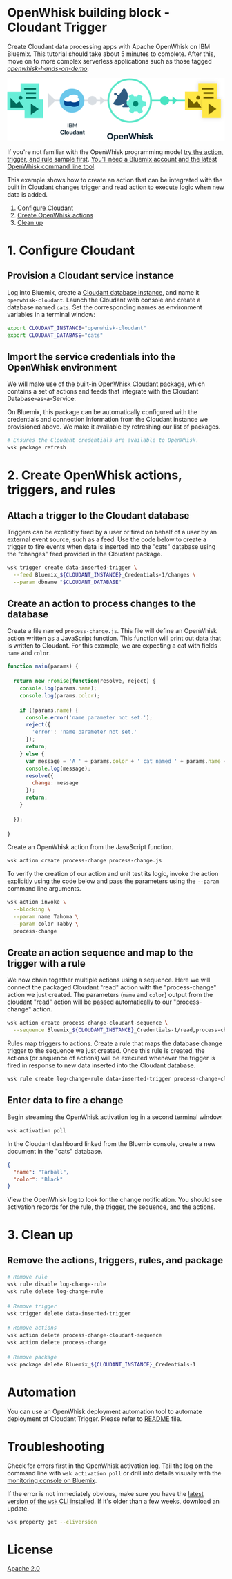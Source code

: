 # OpenWhisk building block - Cloudant Trigger
Create Cloudant data processing apps with Apache OpenWhisk on IBM Bluemix. This tutorial should take about 5 minutes to complete. After this, move on to more complex serverless applications such as those tagged [_openwhisk-hands-on-demo_](https://github.com/search?q=topic%3Aopenwhisk-hands-on-demo+org%3AIBM&type=Repositories).

![Sample Architecture](openwhisk-cloudant-trigger.png)

If you're not familiar with the OpenWhisk programming model [try the action, trigger, and rule sample first](https://github.com/IBM/openwhisk-action-trigger-rule). [You'll need a Bluemix account and the latest OpenWhisk command line tool](https://github.com/IBM/openwhisk-action-trigger-rule/blob/master/docs/OPENWHISK.md).

This example shows how to create an action that can be integrated with the built in Cloudant changes trigger and read action to execute logic when new data is added.

1. [Configure Cloudant](#1-configure-cloudant)
2. [Create OpenWhisk actions](#2-create-openwhisk-actions)
3. [Clean up](#3-clean-up)

# 1. Configure Cloudant
## Provision a Cloudant service instance
Log into Bluemix, create a [Cloudant database instance](https://console.ng.bluemix.net/catalog/services/cloudant-nosql-db/), and name it `openwhisk-cloudant`. Launch the Cloudant web console and create a database named `cats`. Set the corresponding names as environment variables in a terminal window:

```bash
export CLOUDANT_INSTANCE="openwhisk-cloudant"
export CLOUDANT_DATABASE="cats"
```

## Import the service credentials into the OpenWhisk environment
We will make use of the built-in [OpenWhisk Cloudant package](https://github.com/apache/incubator-openwhisk-package-cloudant), which contains a set of actions and feeds that integrate with the Cloudant Database-as-a-Service.

On Bluemix, this package can be automatically configured with the credentials and connection information from the Cloudant instance we provisioned above. We make it available by refreshing our list of packages.

```bash
# Ensures the Cloudant credentials are available to OpenWhisk.
wsk package refresh
```

# 2. Create OpenWhisk actions, triggers, and rules
## Attach a trigger to the Cloudant database
Triggers can be explicitly fired by a user or fired on behalf of a user by an external event source, such as a feed. Use the code below to create a trigger to fire events when data is inserted into the "cats" database using the "changes" feed provided in the Cloudant package.
```bash
wsk trigger create data-inserted-trigger \
  --feed Bluemix_${CLOUDANT_INSTANCE}_Credentials-1/changes \
  --param dbname "$CLOUDANT_DATABASE"
```

## Create an action to process changes to the database
Create a file named `process-change.js`. This file will define an OpenWhisk action written as a JavaScript function. This function will print out data that is written to Cloudant. For this example, we are expecting a cat with fields `name` and `color`.

```javascript
function main(params) {

  return new Promise(function(resolve, reject) {
    console.log(params.name);
    console.log(params.color);

    if (!params.name) {
      console.error('name parameter not set.');
      reject({
        'error': 'name parameter not set.'
      });
      return;
    } else {
      var message = 'A ' + params.color + ' cat named ' + params.name + ' was added.';
      console.log(message);
      resolve({
        change: message
      });
      return;
    }

  });

}
```

Create an OpenWhisk action from the JavaScript function.
```bash
wsk action create process-change process-change.js
```

To verify the creation of our action and unit test its logic, invoke the action explicitly using the code below and pass the parameters using the `--param` command line arguments.
```bash
wsk action invoke \
  --blocking \
  --param name Tahoma \
  --param color Tabby \
  process-change
```

## Create an action sequence and map to the trigger with a rule
We now chain together multiple actions using a sequence. Here we will connect the packaged Cloudant "read" action with the "process-change" action we just created. The parameters (`name` and `color`) output from the cloudant "read" action will be passed automatically to our "process-change" action.
``` bash
wsk action create process-change-cloudant-sequence \
  --sequence Bluemix_${CLOUDANT_INSTANCE}_Credentials-1/read,process-change
```

Rules map triggers to actions. Create a rule that maps the database change trigger to the sequence we just created. Once this rule is created, the actions (or sequence of actions) will be executed whenever the trigger is fired in response to new data inserted into the Cloudant database.
```bash
wsk rule create log-change-rule data-inserted-trigger process-change-cloudant-sequence
```

## Enter data to fire a change
Begin streaming the OpenWhisk activation log in a second terminal window.
```bash
wsk activation poll
```

In the Cloudant dashboard linked from the Bluemix console, create a new document in the "cats" database.
```json
{
  "name": "Tarball",
  "color": "Black"
}
```

View the OpenWhisk log to look for the change notification. You should see activation records for the rule, the trigger, the sequence, and the actions.

# 3. Clean up
## Remove the actions, triggers, rules, and package

```bash
# Remove rule
wsk rule disable log-change-rule
wsk rule delete log-change-rule

# Remove trigger
wsk trigger delete data-inserted-trigger

# Remove actions
wsk action delete process-change-cloudant-sequence
wsk action delete process-change

# Remove package
wsk package delete Bluemix_${CLOUDANT_INSTANCE}_Credentials-1
```
# Automation

You can use an OpenWhisk deployment automation tool to automate deployment of Cloudant Trigger. Please refer to [README](wskdeploy/README.md) file.

# Troubleshooting
Check for errors first in the OpenWhisk activation log. Tail the log on the command line with `wsk activation poll` or drill into details visually with the [monitoring console on Bluemix](https://console.ng.bluemix.net/openwhisk/dashboard).

If the error is not immediately obvious, make sure you have the [latest version of the `wsk` CLI installed](https://console.ng.bluemix.net/openwhisk/learn/cli). If it's older than a few weeks, download an update.
```bash
wsk property get --cliversion
```

# License
[Apache 2.0](LICENSE.txt)
